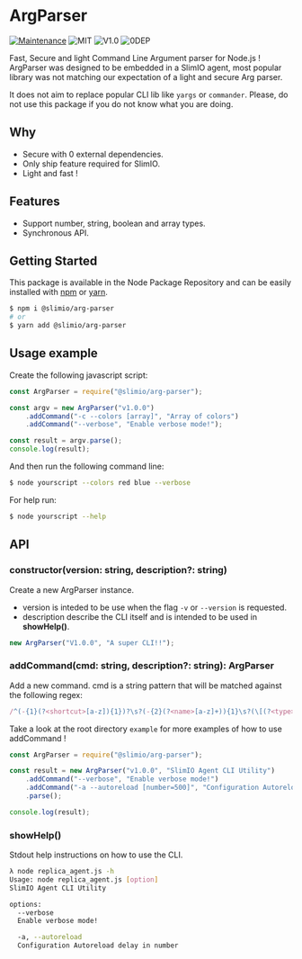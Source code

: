 # ArgParser
[![Maintenance](https://img.shields.io/badge/Maintained%3F-yes-green.svg)](https://github.com/SlimIO/is/commit-activity)
![MIT](https://img.shields.io/github/license/mashape/apistatus.svg)
![V1.0](https://img.shields.io/badge/version-0.1.0-blue.svg)
![0DEP](https://img.shields.io/badge/Dependencies-0-yellow.svg)

Fast, Secure and light Command Line Argument parser for Node.js ! ArgParser was designed to be embedded in a SlimIO agent, most popular library was not matching our expectation of a light and secure Arg parser.

It does not aim to replace popular CLI lib like `yargs` or `commander`. Please, do not use this package if you do not know what you are doing.

## Why

- Secure with 0 external dependencies.
- Only ship feature required for SlimIO.
- Light and fast !

## Features

- Support number, string, boolean and array types.
- Synchronous API.

## Getting Started

This package is available in the Node Package Repository and can be easily installed with [npm](https://docs.npmjs.com/getting-started/what-is-npm) or [yarn](https://yarnpkg.com).

```bash
$ npm i @slimio/arg-parser
# or
$ yarn add @slimio/arg-parser
```

## Usage example

Create the following javascript script:
```js
const ArgParser = require("@slimio/arg-parser");

const argv = new ArgParser("v1.0.0")
    .addCommand("-c --colors [array]", "Array of colors")
    .addCommand("--verbose", "Enable verbose mode!");

const result = argv.parse();
console.log(result);
```

And then run the following command line:
```bash
$ node yourscript --colors red blue --verbose
```

For help run:
```bash
$ node yourscript --help
```

## API

### constructor(version: string, description?: string)
Create a new ArgParser instance.

- version is inteded to be use when the flag `-v` or `--version` is requested.
- description describe the CLI itself and is intended to be used in **showHelp()**.

```js
new ArgParser("V1.0.0", "A super CLI!!");
```

### addCommand(cmd: string, description?: string): ArgParser
Add a new command. cmd is a string pattern that will be matched against the following regex:
```js
/^(-{1}(?<shortcut>[a-z]){1})?\s?(-{2}(?<name>[a-z]+)){1}\s?(\[(?<type>number|string|array)(=(?<defaultVal>.*))?\])?$/;
```

Take a look at the root directory `example` for more examples of how to use addCommand !
```js
const ArgParser = require("@slimio/arg-parser");

const result = new ArgParser("v1.0.0", "SlimIO Agent CLI Utility")
    .addCommand("--verbose", "Enable verbose mode!")
    .addCommand("-a --autoreload [number=500]", "Configuration Autoreload delay in number")
    .parse();

console.log(result);
```

### showHelp()
Stdout help instructions on how to use the CLI.

```bash
λ node replica_agent.js -h
Usage: node replica_agent.js [option]
SlimIO Agent CLI Utility

options:
  --verbose
  Enable verbose mode!

  -a, --autoreload
  Configuration Autoreload delay in number
```
